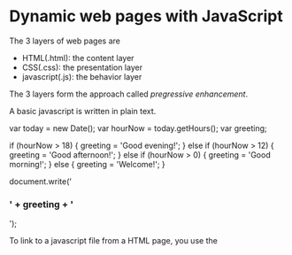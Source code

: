 # Dynamic web pages with JavaScript

The 3 layers of web pages are

- HTML(.html): the content layer
- CSS(.css): the presentation layer
- javascript(.js): the behavior layer

The 3 layers form the approach called *pregressive enhancement*.

A basic javascript is written in plain text.

var today = new Date();
var hourNow = today.getHours();
var greeting;

if (hourNow > 18) {
    greeting = 'Good evening!';
} else if (hourNow > 12) {
    greeting = 'Good afternoon!';
} else if (hourNow > 0) {
    greeting = 'Good morning!';
} else {
    greeting = 'Welcome!';
}

document.write('<h3>' + greeting + '</h3>');

To link to a javascript file from a HTML page, you use the <script> element to tell the brouser that it is coming across as a script. 

 <script scr="js/add-content.js"></script>